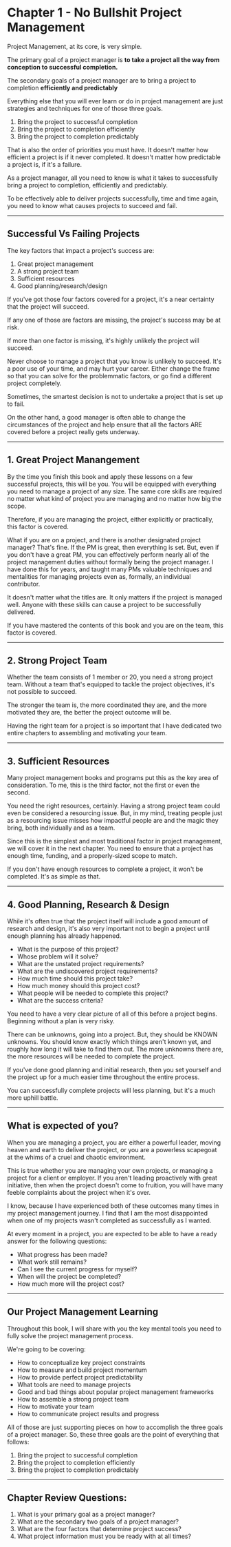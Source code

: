 # Chapter 1 - No Bullshit Project Management

Project Management, at its core, is very simple.

The primary goal of a project manager is **to take a project all the way from conception to successful completion.**

The secondary goals of a project manager are to bring a project to completion **efficiently and predictably**

Everything else that you will ever learn or do in project management are just strategies and techniques for one of those three goals.

1. Bring the project to successful completion
2. Bring the project to completion efficiently
3. Bring the project to completion predictably

That is also the order of priorities you must have. It doesn't matter how efficient a project is if it never completed. It doesn't matter how predictable a project is, if it's a failure.

As a project manager, all you need to know is what it takes to successfully bring a project to completion, efficiently and predictably.

To be effectively able to deliver projects successfully, time and time again, you need to know what causes projects to succeed and fail.

---

## Successful Vs Failing Projects

The key factors that impact a project's success are:
1. Great project management
2. A strong project team
3. Sufficient resources
4. Good planning/research/design

If you've got those four factors covered for a project, it's a near certainty that the project will succeed.

If any one of those are factors are missing, the project's success may be at risk.

If more than one factor is missing, it's highly unlikely the project will succeed.

Never choose to manage a project that you know is unlikely to succeed. It's a poor use of your time, and may hurt your career. Either change the frame so that you can solve for the problemmatic factors, or go find a different project completely.

Sometimes, the smartest decision is not to undertake a project that is set up to fail.

On the other hand, a good manager is often able to change the circumstances of the project and help ensure that all the factors ARE covered before a project really gets underway.

---

## 1. Great Project Manangement

By the time you finish this book and apply these lessons on a few successful projects, this will be you. You will be equipped with everything you need to manage a project of any size. The same core skills are required no matter what kind of project you are managing and no matter how big the scope.

Therefore, if you are managing the project, either explicitly or practically, this factor is covered.

What if you are on a project, and there is another designated project manager? That's fine. If the PM is great, then everything is set. But, even if you don't have a great PM, you can effectively perform nearly all of the project management duties without formally being the project manager. I have done this for years, and taught many PMs valuable techniques and mentalities for managing projects even as, formally, an individual contributor.

It doesn't matter what the titles are. It only matters if the project is managed well. Anyone with these skills can cause a project to be successfully delivered.

If you have mastered the contents of this book and you are on the team, this factor is covered.

---

## 2. Strong Project Team

Whether the team consists of 1 member or 20, you need a strong project team. Without a team that's equipped to tackle the project objectives, it's not possible to succeed.

The stronger the team is, the more coordinated they are, and the more motivated they are, the better the project outcome will be.

Having the right team for a project is so important that I have dedicated two entire chapters to assembling and motivating your team.

---

## 3. Sufficient Resources

Many project management books and programs put this as the key area of consideration. To me, this is the third factor, not the first or even the second.

You need the right resources, certainly. Having a strong project team could even be considered a resourcing issue. But, in my mind, treating people just as a resourcing issue misses how impactful people are and the magic they bring, both individually and as a team.

Since this is the simplest and most traditional factor in project management, we will cover it in the next chapter. You need to ensure that a project has enough time, funding, and a properly-sized scope to match.

If you don't have enough resources to complete a project, it won't be completed. It's as simple as that.

---

## 4. Good Planning, Research & Design

While it's often true that the project itself will include a good amount of research and design, it's also very important not to begin a project until enough planning has already happened.

- What is the purpose of this project?
- Whose problem will it solve?
- What are the unstated project requirements?
- What are the undiscovered project requirements?
- How much time should this project take?
- How much money should this project cost?
- What people will be needed to complete this project?
- What are the success criteria?

You need to have a very clear picture of all of this before a project begins. Beginning without a plan is very risky.

There can be unknowns, going into a project. But, they should be KNOWN unknowns. You should know exactly which things aren't known yet, and roughly how long it will take to find them out. The more unknowns there are, the more resources will be needed to complete the project.

If you've done good planning and initial research, then you set yourself and the project up for a much easier time throughout the entire process.

You can successfully complete projects will less planning, but it's a much more uphill battle.

----

## What is expected of you?

When you are managing a project, you are either a powerful leader, moving heaven and earth to deliver the project, or you are a powerless scapegoat at the whims of a cruel and chaotic environment.

This is true whether you are managing your own projects, or managing a project for a client or employer. If you aren't leading proactively with great initiative, then when the project doesn't come to fruition, you will have many feeble complaints about the project when it's over.

I know, because I have experienced both of these outcomes many times in my project management journey. I find that I am the most disappointed when one of my projects wasn't completed as successfully as I wanted.

At every moment in a project, you are expected to be able to have a ready answer for the following questions:

- What progress has been made?
- What work still remains?
- Can I see the current progress for myself?
- When will the project be completed?
- How much more will the project cost?

---

## Our Project Management Learning

Throughout this book, I will share with you the key mental tools you need to fully solve the project management process.

We're going to be covering:
- How to conceptualize key project constraints
- How to measure and build project momentum
- How to provide perfect project predictability
- What tools are need to manage projects
- Good and bad things about popular project management frameworks
- How to assemble a strong project team
- How to motivate your team
- How to communicate project results and progress

All of those are just supporting pieces on how to accomplish the three goals of a project manager. So, these three goals are the point of everything that follows:

1. Bring the project to successful completion
2. Bring the project to completion efficiently
3. Bring the project to completion predictably

---

## Chapter Review Questions:
1. What is your primary goal as a project manager?
2. What are the secondary two goals of a project manager?
3. What are the four factors that determine project success?
4. What project information must you be ready with at all times?

